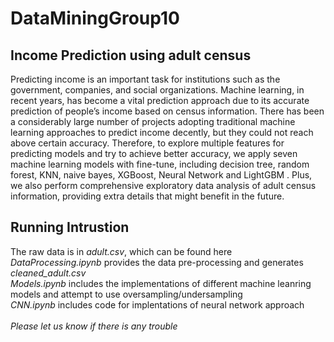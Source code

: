 # DataMiningGroup10
## Income Prediction using adult census
Predicting income is an important task for institutions such as the government, companies, and social organizations. Machine learning, in recent years, has become a vital prediction approach due to its accurate prediction of people’s income based on census information. There has been a considerably large number of projects adopting traditional machine learning approaches to predict income decently, but they could not reach above certain accuracy. Therefore, to explore multiple features for predicting models and try to achieve better accuracy, we apply seven machine learning models with fine-tune, including decision tree, random forest, KNN, naive bayes, XGBoost, Neural Network and LightGBM . Plus, we also perform comprehensive exploratory data analysis of adult census information, providing extra details that might benefit in the future. 

## Running Intrustion
The raw data is in *adult.csv*, which can be found here <br />
*DataProcessing.ipynb* provides the data pre-processing and generates *cleaned_adult.csv* <br />
*Models.ipynb* includes the implementations of different machine leanring models and attempt to use oversampling/undersampling <br />
*CNN.ipynb* includes code for implentations of neural network approach <br />
<br />
*Please let us know if there is any trouble* 
